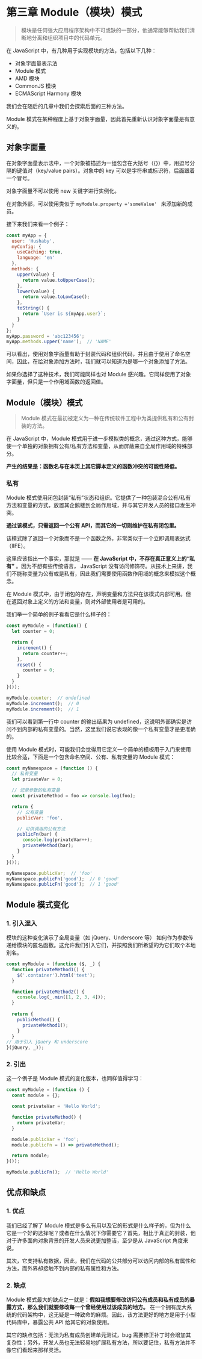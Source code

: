 # 第三章 Module（模块）模式

> 模块是任何强大应用程序架构中不可或缺的一部分，他通常能够帮助我们清晰地分离和组织项目中的代码单元。

在 JavaScript 中，有几种用于实现模块的方法，包括以下几种：

- 对象字面量表示法
- Module 模式
- AMD 模块
- CommonJS 模块
- ECMAScript Harmony 模块

我们会在随后的几章中我们会探索后面的三种方法。

Module 模式在某种程度上基于对象字面量，因此首先重新认识对象字面量是有意义的。

## 对象字面量

在对象字面量表示法中，一个对象被描述为一组包含在大括号（{}）中，用逗号分隔的键值对（key/value pairs）。对象中的 key 可以是字符串或标识符，后面跟着一个冒号。

对象字面量不可以使用 new 关键字进行实例化。

在对象外部，可以使用类似于 `myModule.property ='someValue' ` 来添加新的成员。

接下来我们来看一个例子：

```javascript
const myApp = {
  user: 'Hushaby',
  myConfig: {
    useCaching: true,
    language: 'en'
  },
  methods: {
    upper(value) {
      return value.toUpperCase();
    },
    lower(value) {
      return value.toLowCase();
    },
    toString() {
      return `User is ${myApp.user}`;
    }
  }
};
myApp.password = 'abc123456';
myApp.methods.upper('name');  // 'NAME'
```

可以看出，使用对象字面量有助于封装代码和组织代码，并且由于使用了命名空间，因此，在给对象添加方法时，我们就可以知道为是哪一个对象添加了方法。

如果你选择了这种技术，我们可能同样也对 Module 感兴趣。它同样使用了对象字面量，但只是一个作用域函数的返回值。

## Module（模块）模式

> Module 模式在最初被定义为一种在传统软件工程中为类提供私有和公有封装的方法。

在 JavaScript 中，Module 模式用于进一步模拟类的概念，通过这种方式，能够使一个单独的对象拥有公有/私有方法和变量，从而屏蔽来自全局作用域的特殊部分。

**产生的结果是：函数名与在本页上其它脚本定义的函数冲突的可能性降低。**

### 私有

Module 模式使用闭包封装“私有”状态和组织。它提供了一种包装混合公有/私有方法和变量的方式，放置其企鹅楼到全局作用域，并与其它开发人员的接口发生冲突。

**通过该模式，只需返回一个公有 API，而其它的一切则维护在私有闭包里。**

该模式除了返回一个对象而不是一个函数之外，非常类似于一个立即调用表达式（IIFE）。

这里应该指出一个事实，那就是 —— **在 JavaScript 中，不存在真正意义上的“私有”** 。因为不想有些传统语言， JavaScript 没有访问修饰符。从技术上来讲，我们不能称变量为公有或是私有，因此我们需要使用函数作用域的概念来模拟这个概念。

在 Module 模式中，由于闭包的存在，声明变量和方法只在该模式内部可用。但在返回对象上定义的方法和变量，则对外部使用者是可用的。

我们举一个简单的例子看看它是什么样子的：

```javascript
const myModule = (function() {
  let counter = 0;

  return {
    increment() {
      return counter++;
    },
    reset() {
      counter = 0;
    }
  }
}());

myModule.counter;  // undefined
myModule.increment();  // 0
myModule.increment();  // 1
```

我们可以看到第一行中 counter 的输出结果为 undefined，这说明外部确实是访问不到内部的私有变量的。当然，这里我们说它表现的像一个私有变量才是更准确的。

使用 Module 模式时，可能我们会觉得用它定义一个简单的模板用于入门来使用比较合适，下面是一个包含命名空间、公有、私有变量的 Module 模式：

```javascript
const myNamespace = (function () {
  // 私有变量
  let privateVar = 0;

  // 记录参数的私有变量
  const privateMethod = foo => console.log(foo);

  return {
    // 公有变量
    publicVar: 'foo',

    // 可供调用的公有方法
    publicFn(bar) {
      console.log(privateVar++);
      privateMethod(bar);
    }
  }
}());

myNamespace.publicVar;  // 'foo'
myNamespace.publicFn('good');  // 0 'good'
myNamespace.publicFn('good');  // 1 'good'
```

## Module 模式变化

### 1. 引入混入

模块的这种变化演示了全局变量（如 jQuery、Underscore 等） 如何作为参数传递给模块的匿名函数。这允许我们引入它们，并按照我们所希望的为它们取个本地别名。

```javascript
const myModule = (function ($, _) {
  function privateMethod1() {
    $('.container').html('text');
  }

  function privateMethod2() {
    console.log(_.min([1, 2, 3, 4]));
  }
  
  return {
    publicMethod() {
      privateMethod1();
    }
  }
// 用于引入 jQuery 和 underscore  
}(jQuery, _));
```

### 2. 引出

这一个例子是 Module 模式的变化版本，也同样值得学习：

```javascript
const myModule = (function () {
  const module = {};

  const privateVar = 'Hello World';

  function privateMethod() {
    return privateVar;
  }

  module.publicVar = 'foo';
  module.publicFn = () => privateMethod();

  return module;
}());

myModule.publicFn();  // 'Hello World'
```

## 优点和缺点

### 1. 优点

我们已经了解了 Module 模式是多么有用以及它的形式是什么样子的，但为什么它是一个好的选择呢？或者在什么情况下你需要它？首先，相比于真正的封装，他对于许多面向对象背景的开发人员来说更加整洁，至少是从 JavaScript 角度来说。

其次，它支持私有数据，因此，我们在代码的公共部分可以访问内部的私有属性和方法，而外界却接触不到内部的私有属性和方法。

### 2. 缺点

Module 模式最大的缺点之一就是：**假如我想要修改访问公有成员和私有成员的暴露方式，那么我们就要修改每一个曾经使用过该成员的地方。** 在一个拥有庞大系统的代码架构中，这无疑是一种致命的麻烦。因此，该方法更好的地方是用于小型代码库中，暴露公共 API 给其它的对象使用。

其它的缺点包括：无法为私有成员创建单元测试，bug 需要修正补丁时会增加其复杂性；另外，开发人员也无法轻易地扩展私有方法，所以要记住，私有方法并不像它们看起来那样灵活。

